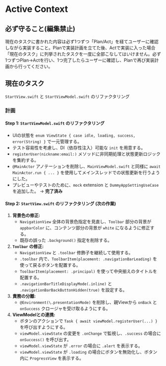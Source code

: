 # Active Context

## 必ず守ること(編集禁止)
現在のタスクに書かれた内容は必ず1つずつ「Plan/Act」を経てユーザーに確認しながら実装すること。Planで実装計画を立てた後、Actで実装に入った場合「現在のタスク」に列挙されたタスクを一度に全部こなしてはいけません。必ず1つずつPlan→Actを行い、1つ完了したらユーザーに確認し、Planで再び実装計画から行ってください。

## 現在のタスク
`StartView.swift` と `StartViewModel.swift` のリファクタリング

### 計画

#### Step 1: `StartViewModel.swift` のリファクタリング
*   UIの状態を `enum ViewState { case idle, loading, success, error(String) }` で一元管理する。
*   テスト容易性を考慮し、DI（依存性注入）可能な `init` を用意する。
*   `registerUser(nickname:email:)` メソッドに非同期処理と状態更新ロジックを集約する。
*   `@MainActor` アノテーションを削除し、`MainViewModel.swift` と同様に `await MainActor.run { ... }` を使用してメインスレッドでの状態更新を行うようにした。
*   プレビューやテストのために、`mock` extension と `DummyAppSettingUseCase` を追加した。
→ **完了済み**

#### Step 2: `StartView.swift` のリファクタリング (次の作業)
1.  **背景色の修正:**
    *   `NavigationView` 全体の背景色指定を見直し、`Toolbar` 部分の背景が `appbarColor` に、コンテンツ部分の背景が `white` になるように修正する。
    *   既存の誤った `.background()` 指定を削除する。
2.  **`Toolbar` の修正:**
    *   `NavigationView` と `.toolbar` 修飾子を継続して使用する。
    *   `.toolbar` 内で、`ToolbarItem(placement: .navigationBarLeading)` を使って戻るボタンを配置する。
    *   `ToolbarItem(placement: .principal)` を使って中央揃えのタイトルを配置する。
    *   `.navigationBarTitleDisplayMode(.inline)` と `.navigationBarBackButtonHidden(true)` を設定する。
3.  **責務の分離:**
    *   `@Environment(\.presentationMode)` を削除し、親Viewから `onBack` と `onSuccess` クロージャを受け取るようにする。
4.  **ViewModelとの連携:**
    *   ボタンのアクションで `Task { await viewModel.registerUser(...) }` を呼び出すようにする。
    *   `viewModel.viewState` の変更を `.onChange` で監視し、`.success` の場合に `onSuccess()` を呼び出す。
    *   `viewModel.viewState` が `.error` の場合に `.alert` を表示する。
    *   `viewModel.viewState` が `.loading` の場合にボタンを無効化し、ボタン内に `ProgressView` を表示する。
